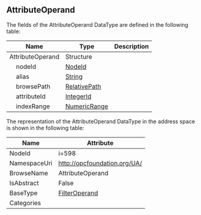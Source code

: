 <!-- datatype -->
## AttributeOperand
  
<!-- end of description -->
The fields of the AttributeOperand DataType are defined in the following table:  

|Name|Type|Description|
|---|---|---|
|AttributeOperand|Structure||
|&nbsp;&nbsp;&nbsp;&nbsp;nodeId|[NodeId](../../DataTypes/NodeId/readme.md)||
|&nbsp;&nbsp;&nbsp;&nbsp;alias|[String](../../DataTypes/String/readme.md)||
|&nbsp;&nbsp;&nbsp;&nbsp;browsePath|[RelativePath](../../DataTypes/RelativePath/readme.md)||
|&nbsp;&nbsp;&nbsp;&nbsp;attributeId|[IntegerId](../../DataTypes/IntegerId/readme.md)||
|&nbsp;&nbsp;&nbsp;&nbsp;indexRange|[NumericRange](../../DataTypes/NumericRange/readme.md)||

The representation of the AttributeOperand DataType in the address space is shown in the following table:  

|Name|Attribute|
|---|---|
|NodeId|i=598|
|NamespaceUri|http://opcfoundation.org/UA/|
|BrowseName|AttributeOperand|
|IsAbstract|False|
|BaseType|[FilterOperand](../../DataTypes/FilterOperand/readme.md)|
|Categories||

